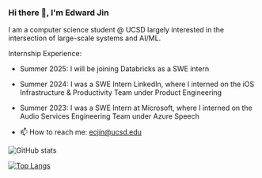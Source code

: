 ### Hi there 👋, I'm Edward Jin

I am a computer science student @ UCSD largely interested in the intersection of large-scale systems and AI/ML. 

Internship Experience: 
- Summer 2025: I will be joining Databricks as a SWE intern
- Summer 2024: I was a SWE Intern LinkedIn, where I interned on the iOS Infrastructure & Productivity Team under Product Engineering
- Summer 2023: I was a SWE Intern at Microsoft, where I interned on the Audio Services Engineering Team under Azure Speech

- 📫 How to reach me: ecjin@ucsd.edu 

![GitHub stats](https://github-readme-stats.vercel.app/api?username=EddieJ03&show_icons=true)   

[![Top Langs](https://github-readme-stats.vercel.app/api/top-langs/?username=EddieJ03)](https://github.com/EddieJ03/github-readme-stats)
